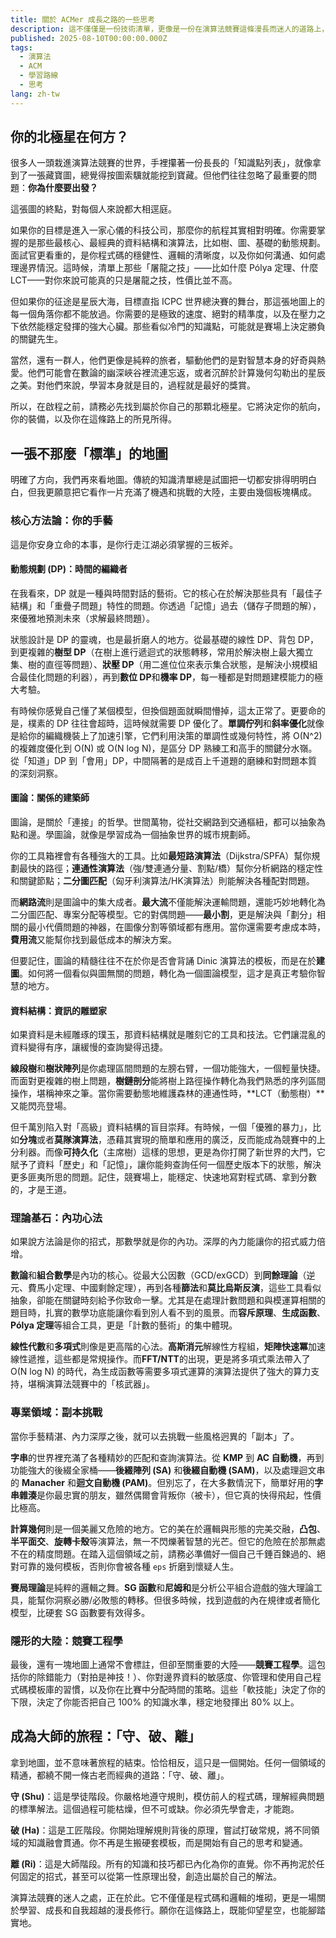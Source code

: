 ```yaml
---
title: 關於 ACMer 成長之路的一些思考
description: 這不僅僅是一份技術清單，更像是一份在演算法競賽這條漫長而迷人的道路上，可能會用到的地圖和旅行指南。
published: 2025-08-10T00:00:00.000Z
tags:
  - 演算法
  - ACM
  - 學習路線
  - 思考
lang: zh-tw
---
```


## 你的北極星在何方？

很多人一頭栽進演算法競賽的世界，手裡攥著一份長長的「知識點列表」，就像拿到了一張藏寶圖，總覺得按圖索驥就能挖到寶藏。但他們往往忽略了最重要的問題：**你為什麼要出發？**

這張圖的終點，對每個人來說都大相逕庭。

如果你的目標是進入一家心儀的科技公司，那麼你的航程其實相對明確。你需要掌握的是那些最核心、最經典的資料結構和演算法，比如樹、圖、基礎的動態規劃。面試官更看重的，是你程式碼的穩健性、邏輯的清晰度，以及你如何溝通、如何處理邊界情況。這時候，清單上那些「屠龍之技」——比如什麼 Pólya 定理、什麼 LCT——對你來說可能真的只是屠龍之技，性價比並不高。

但如果你的征途是星辰大海，目標直指 ICPC 世界總決賽的舞台，那這張地圖上的每一個角落你都不能放過。你需要的是極致的速度、絕對的精準度，以及在壓力之下依然能穩定發揮的強大心臟。那些看似冷門的知識點，可能就是賽場上決定勝負的關鍵先生。

當然，還有一群人，他們更像是純粹的旅者，驅動他們的是對智慧本身的好奇與熱愛。他們可能會在數論的幽深峽谷裡流連忘返，或者沉醉於計算幾何勾勒出的星辰之美。對他們來說，學習本身就是目的，過程就是最好的獎賞。

所以，在啟程之前，請務必先找到屬於你自己的那顆北極星。它將決定你的航向，你的裝備，以及你在這條路上的所見所得。

## 一張不那麼「標準」的地圖

明確了方向，我們再來看地圖。傳統的知識清單總是試圖把一切都安排得明明白白，但我更願意把它看作一片充滿了機遇和挑戰的大陸，主要由幾個板塊構成。

### 核心方法論：你的手藝

這是你安身立命的本事，是你行走江湖必須掌握的三板斧。

#### 動態規劃 (DP)：時間的編織者

在我看來，DP 就是一種與時間對話的藝術。它的核心在於解決那些具有「最佳子結構」和「重疊子問題」特性的問題。你透過「記憶」過去（儲存子問題的解），來優雅地預測未來（求解最終問題）。

狀態設計是 DP 的靈魂，也是最折磨人的地方。從最基礎的線性 DP、背包 DP，到更複雜的**樹型 DP**（在樹上進行遞迴式的狀態轉移，常用於解決樹上最大獨立集、樹的直徑等問題）、**狀壓 DP**（用二進位位來表示集合狀態，是解決小規模組合最佳化問題的利器），再到**數位 DP**和**機率 DP**，每一種都是對問題建模能力的極大考驗。

有時候你感覺自己懂了某個模型，但換個題面就瞬間懵掉，這太正常了。更要命的是，樸素的 DP 往往會超時，這時候就需要 DP 優化了。**單調佇列**和**斜率優化**就像是給你的編織機裝上了加速引擎，它們利用決策的單調性或幾何特性，將 O(N^2) 的複雜度優化到 O(N) 或 O(N log N)，是區分 DP 熟練工和高手的關鍵分水嶺。從「知道」DP 到「會用」DP，中間隔著的是成百上千道題的磨練和對問題本質的深刻洞察。

#### 圖論：關係的建築師

圖論，是關於「連接」的哲學。世間萬物，從社交網路到交通樞紐，都可以抽象為點和邊。學圖論，就像是學習成為一個抽象世界的城市規劃師。

你的工具箱裡會有各種強大的工具。比如**最短路演算法**（Dijkstra/SPFA）幫你規劃最快的路徑；**連通性演算法**（強/雙連通分量、割點/橋）幫你分析網路的穩定性和關鍵節點；**二分圖匹配**（匈牙利演算法/HK演算法）則能解決各種配對問題。

而**網路流**則是圖論中的集大成者。**最大流**不僅能解決運輸問題，還能巧妙地轉化為二分圖匹配、專案分配等模型。它的對偶問題——**最小割**，更是解決與「劃分」相關的最小代價問題的神器，在圖像分割等領域都有應用。當你還需要考慮成本時，**費用流**又能幫你找到最低成本的解決方案。

但要記住，圖論的精髓往往不在於你是否會背誦 Dinic 演算法的模板，而是在於**建圖**。如何將一個看似與圖無關的問題，轉化為一個圖論模型，這才是真正考驗你智慧的地方。

#### 資料結構：資訊的雕塑家

如果資料是未經雕琢的璞玉，那資料結構就是雕刻它的工具和技法。它們讓混亂的資料變得有序，讓緩慢的查詢變得迅捷。

**線段樹**和**樹狀陣列**是你處理區間問題的左膀右臂，一個功能強大，一個輕量快捷。而面對更複雜的樹上問題，**樹鏈剖分**能將樹上路徑操作轉化為我們熟悉的序列區間操作，堪稱神來之筆。當你需要動態地維護森林的連通性時，**LCT（動態樹）**又能閃亮登場。

但千萬別陷入對「高級」資料結構的盲目崇拜。有時候，一個「優雅的暴力」，比如**分塊**或者**莫隊演算法**，憑藉其實現的簡單和應用的廣泛，反而能成為競賽中的上分利器。而像**可持久化**（主席樹）這樣的思想，更是為你打開了新世界的大門，它賦予了資料「歷史」和「記憶」，讓你能夠查詢任何一個歷史版本下的狀態，解決更多匪夷所思的問題。記住，競賽場上，能穩定、快速地寫對程式碼、拿到分數的，才是王道。

### 理論基石：內功心法

如果說方法論是你的招式，那數學就是你的內功。深厚的內力能讓你的招式威力倍增。

**數論**和**組合數學**是內功的核心。從最大公因數（GCD/exGCD）到**同餘理論**（逆元、費馬小定理、中國剩餘定理），再到各種**篩法**和**莫比烏斯反演**，這些工具看似抽象，卻能在關鍵時刻給予你致命一擊。尤其是在處理計數問題和與模運算相關的題目時，扎實的數學功底能讓你看到別人看不到的風景。而**容斥原理**、**生成函數**、**Pólya 定理**等組合工具，更是「計數的藝術」的集中體現。

**線性代數**和**多項式**則像是更高階的心法。**高斯消元**解線性方程組，**矩陣快速冪**加速線性遞推，這些都是常規操作。而**FFT/NTT**的出現，更是將多項式乘法帶入了 O(N log N) 的時代，為生成函數等需要多項式運算的演算法提供了強大的算力支持，堪稱演算法競賽中的「核武器」。

### 專業領域：副本挑戰

當你手藝精湛、內力深厚之後，就可以去挑戰一些風格迥異的「副本」了。

**字串**的世界裡充滿了各種精妙的匹配和查詢演算法。從 **KMP** 到 **AC 自動機**，再到功能強大的後綴全家桶——**後綴陣列 (SA)** 和**後綴自動機 (SAM)**，以及處理迴文串的 **Manacher** 和**迴文自動機 (PAM)**。但別忘了，在大多數情況下，簡單好用的**字串雜湊**是你最忠實的朋友，雖然偶爾會背叛你（被卡），但它真的快得飛起，性價比極高。

**計算幾何**則是一個美麗又危險的地方。它的美在於邏輯與形態的完美交融，**凸包**、**半平面交**、**旋轉卡殼**等演算法，無一不閃爍著智慧的光芒。但它的危險在於那無處不在的精度問題。在踏入這個領域之前，請務必準備好一個自己千錘百鍊過的、絕對可靠的幾何模板，否則你會被各種 `eps` 折磨到懷疑人生。

**賽局理論**是純粹的邏輯之舞。**SG 函數**和**尼姆和**是分析公平組合遊戲的強大理論工具，能幫你洞察必勝/必敗態的轉移。但很多時候，找到遊戲的內在規律或者簡化模型，比硬套 SG 函數要有效得多。

### 隱形的大陸：競賽工程學

最後，還有一塊地圖上通常不會標註，但卻至關重要的大陸——**競賽工程學**。這包括你的除錯能力（對拍是神技！）、你對邊界資料的敏感度、你管理和使用自己程式碼模板庫的習慣，以及你在比賽中分配時間的策略。這些「軟技能」決定了你的下限，決定了你能否把自己 100% 的知識水準，穩定地發揮出 80% 以上。

## 成為大師的旅程：「守、破、離」

拿到地圖，並不意味著旅程的結束。恰恰相反，這只是一個開始。任何一個領域的精通，都繞不開一條古老而經典的道路：「守、破、離」。

**守 (Shu)**：這是學徒階段。你嚴格地遵守規則，模仿前人的程式碼，理解經典問題的標準解法。這個過程可能枯燥，但不可或缺。你必須先學會走，才能跑。

**破 (Ha)**：這是工匠階段。你開始理解規則背後的原理，嘗試打破常規，將不同領域的知識融會貫通。你不再是生搬硬套模板，而是開始有自己的思考和變通。

**離 (Ri)**：這是大師階段。所有的知識和技巧都已內化為你的直覺。你不再拘泥於任何固定的招式，甚至可以從第一性原理出發，創造出屬於自己的解法。

演算法競賽的迷人之處，正在於此。它不僅僅是程式碼和邏輯的堆砌，更是一場關於學習、成長和自我超越的漫長修行。願你在這條路上，既能仰望星空，也能腳踏實地。
